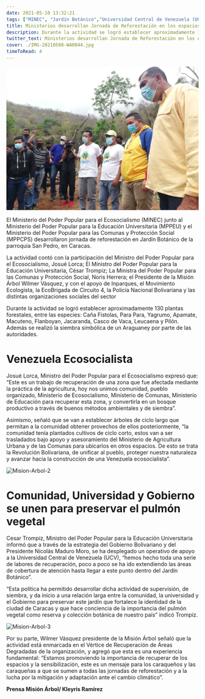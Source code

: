 ```yaml
---
date: 2021-05-10 13:32:21
tags: ["MINEC", "Jardín Botánico","Universidad Central de Venezuela (UCV)" , "Ministro del Poder Popular para la Educación Universitaria", "Jornada de Agroforestería"]
title: Ministerios desarrollan Jornada de Reforestación en los espacios del Jardín Botánico
description: Durante la actividad se logró establecer aproximadamente 130 plantas forestales, entre las especies Caña Fistolas, Para Para, Yagrumo, Apamate, Macuteno, Flanboyan, Jacaranda, Casco de Vaca, Leucaena y Pilón. 
twitter_text: Ministerios desarrollan Jornada de Reforestación en los espacios del Jardín Botánico
cover: ./IMG-20210508-WA0044.jpg
timeToRead: 4
---
```


![Mision-Arbol](./IMG-20210508-WA0044.jpg)

El Ministerio del Poder Popular para el Ecosocialismo (MINEC) junto al Ministerio del Poder Popular para la Educación Universitaria (MPPEU) y el Ministerio del Poder Popular para las Comunas y Protección Social (MPPCPS) desarrollaron jornada de reforestación en Jardín Botánico de la parroquia San Pedro, en Caracas.

La actividad contó con la participación del Ministro del Poder Popular para el Ecosocialismo, Josué Lorca; El Ministro del Poder Popular para la Educación Universitaria, César Trompiz; La Ministra del Poder Popular para las Comunas y Protección Social, Noris Herrera; el Presidente de la Misión Árbol Wilmer Vásquez, y con el apoyo de Inparques, el Movimiento Ecologista, la EcoBrigada de Circuito 4, la Policía Nacional Bolivariana y las distintas organizaciones sociales del sector

Durante la actividad se logró establecer aproximadamente 130 plantas forestales, entre las especies: Caña Fistolas, Para Para, Yagrumo, Apamate, Macuteno, Flanboyan, Jacaranda, Casco de Vaca, Leucaena y Pilón. Además se realizó la siembra simbólica de un Araguaney por parte de las autoridades. 

# Venezuela Ecosocialista

Josué Lorca, Ministro del Poder Popular para el Ecosocialismo expresó que: “Este es un trabajo de recuperación de una zona que fue afectada mediante la práctica de la agricultura, hoy nos unimos comunidad, pueblo organizado, Ministerio de Ecosocialismo, Ministerio de Comunas, Ministerio de Educación para recuperar esta zona, y convertirla en un bosque productivo a través de buenos métodos ambientales y de siembra”.

Asimismo, señaló que se van a establecer árboles de ciclo largo que permitan a la comunidad obtener provechos de ellos posteriormente, “la comunidad tenía plantados cultivos de ciclo corto, estos van a ser trasladados bajo apoyo y asesoramiento del Ministerio de Agricultura Urbana y de las Comunas para ubicarlos en otros espacios. De esto se trata la Revolución Bolivariana, de unificar al pueblo, proteger nuestra naturaleza y avanzar hacia la construcción de una Venezuela ecosocialista”.

![Mision-Arbol-2](https://res.cloudinary.com/dk5bvgq20/image/upload/v1620708367/Blog/2021-05-10/IMG-20210508-WA0045_umq38b.webp)

# Comunidad, Universidad y Gobierno se unen para preservar el pulmón vegetal

Cesar Trompiz, Ministro del Poder Popular para la Educación Universitaria informó que a través de la estrategia del Gobierno Bolivariano y del Presidente Nicolás Maduro Moro, se ha desplegado un operativo de apoyo a la Universidad Central de Venezuela (UCV), “hemos hecho toda una serie de labores de recuperación, poco a poco se ha ido extendiendo las áreas de cobertura de atención hasta llegar a este punto dentro del Jardín Botánico”.

“Esta política ha permitido desarrollar dicha actividad de supervisión, de siembra, y da inicio a una relación larga entre la comunidad, la universidad y el Gobierno para preservar este jardín que fortalece la identidad de la ciudad de Caracas y que hace conciencia de la importancia del pulmón vegetal como reserva y colección botánica de nuestro país” indicó Trompiz.

![Mision-Arbol-3](https://res.cloudinary.com/dk5bvgq20/image/upload/v1620708367/Blog/2021-05-10/IMG-20210508-WA0002_fam2jz.webp)

Por su parte, Wilmer Vásquez presidente de la Misión Árbol señaló que la actividad está enmarcada en el Vértice de Recuperación de Áreas Degradadas de la organización, y agregó que esta es una experiencia fundamental: “Estamos promoviendo la importancia de recuperar de los espacios y la sensibilización, este es un mensaje para los caraqueños y las caraqueñas a que se sumen a todas las jornadas de reforestación y a la lucha por la mitigación y adaptación ante el cambio climático”.

**Prensa Misión Árbol/ Kleyris Ramírez**

